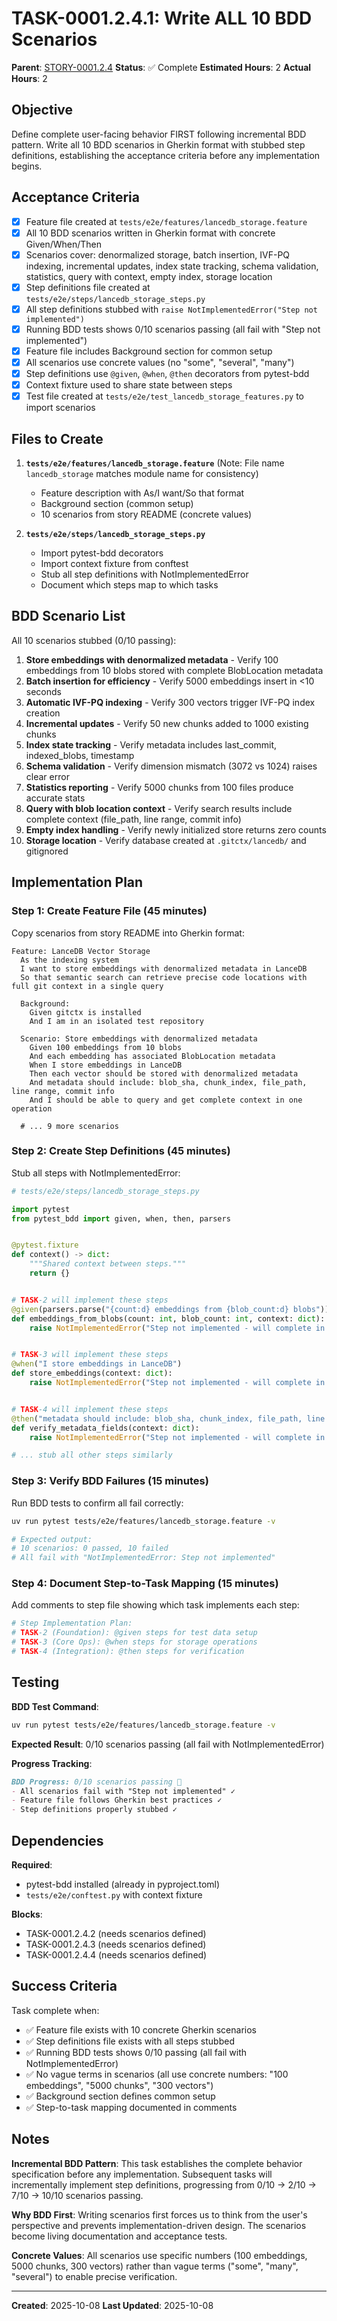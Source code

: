 # TASK-0001.2.4.1: Write ALL 10 BDD Scenarios

**Parent**: [STORY-0001.2.4](README.md)
**Status**: ✅ Complete
**Estimated Hours**: 2
**Actual Hours**: 2

## Objective

Define complete user-facing behavior FIRST following incremental BDD pattern. Write all 10 BDD scenarios in Gherkin format with stubbed step definitions, establishing the acceptance criteria before any implementation begins.

## Acceptance Criteria

- [x] Feature file created at `tests/e2e/features/lancedb_storage.feature`
- [x] All 10 BDD scenarios written in Gherkin format with concrete Given/When/Then
- [x] Scenarios cover: denormalized storage, batch insertion, IVF-PQ indexing, incremental updates, index state tracking, schema validation, statistics, query with context, empty index, storage location
- [x] Step definitions file created at `tests/e2e/steps/lancedb_storage_steps.py`
- [x] All step definitions stubbed with `raise NotImplementedError("Step not implemented")`
- [x] Running BDD tests shows 0/10 scenarios passing (all fail with "Step not implemented")
- [x] Feature file includes Background section for common setup
- [x] All scenarios use concrete values (no "some", "several", "many")
- [x] Step definitions use `@given`, `@when`, `@then` decorators from pytest-bdd
- [x] Context fixture used to share state between steps
- [x] Test file created at `tests/e2e/test_lancedb_storage_features.py` to import scenarios

## Files to Create

1. **`tests/e2e/features/lancedb_storage.feature`**
   (Note: File name `lancedb_storage` matches module name for consistency)
   - Feature description with As/I want/So that format
   - Background section (common setup)
   - 10 scenarios from story README (concrete values)

2. **`tests/e2e/steps/lancedb_storage_steps.py`**
   - Import pytest-bdd decorators
   - Import context fixture from conftest
   - Stub all step definitions with NotImplementedError
   - Document which steps map to which tasks

## BDD Scenario List

All 10 scenarios stubbed (0/10 passing):

1. **Store embeddings with denormalized metadata** - Verify 100 embeddings from 10 blobs stored with complete BlobLocation metadata
2. **Batch insertion for efficiency** - Verify 5000 embeddings insert in <10 seconds
3. **Automatic IVF-PQ indexing** - Verify 300 vectors trigger IVF-PQ index creation
4. **Incremental updates** - Verify 50 new chunks added to 1000 existing chunks
5. **Index state tracking** - Verify metadata includes last_commit, indexed_blobs, timestamp
6. **Schema validation** - Verify dimension mismatch (3072 vs 1024) raises clear error
7. **Statistics reporting** - Verify 5000 chunks from 100 files produce accurate stats
8. **Query with blob location context** - Verify search results include complete context (file_path, line range, commit info)
9. **Empty index handling** - Verify newly initialized store returns zero counts
10. **Storage location** - Verify database created at `.gitctx/lancedb/` and gitignored

## Implementation Plan

### Step 1: Create Feature File (45 minutes)

Copy scenarios from story README into Gherkin format:

```gherkin
Feature: LanceDB Vector Storage
  As the indexing system
  I want to store embeddings with denormalized metadata in LanceDB
  So that semantic search can retrieve precise code locations with full git context in a single query

  Background:
    Given gitctx is installed
    And I am in an isolated test repository

  Scenario: Store embeddings with denormalized metadata
    Given 100 embeddings from 10 blobs
    And each embedding has associated BlobLocation metadata
    When I store embeddings in LanceDB
    Then each vector should be stored with denormalized metadata
    And metadata should include: blob_sha, chunk_index, file_path, line range, commit info
    And I should be able to query and get complete context in one operation

  # ... 9 more scenarios
```

### Step 2: Create Step Definitions (45 minutes)

Stub all steps with NotImplementedError:

```python
# tests/e2e/steps/lancedb_storage_steps.py

import pytest
from pytest_bdd import given, when, then, parsers


@pytest.fixture
def context() -> dict:
    """Shared context between steps."""
    return {}


# TASK-2 will implement these steps
@given(parsers.parse("{count:d} embeddings from {blob_count:d} blobs"))
def embeddings_from_blobs(count: int, blob_count: int, context: dict):
    raise NotImplementedError("Step not implemented - will complete in TASK-2")


# TASK-3 will implement these steps
@when("I store embeddings in LanceDB")
def store_embeddings(context: dict):
    raise NotImplementedError("Step not implemented - will complete in TASK-3")


# TASK-4 will implement these steps
@then("metadata should include: blob_sha, chunk_index, file_path, line range, commit info")
def verify_metadata_fields(context: dict):
    raise NotImplementedError("Step not implemented - will complete in TASK-4")

# ... stub all other steps similarly
```

### Step 3: Verify BDD Failures (15 minutes)

Run BDD tests to confirm all fail correctly:

```bash
uv run pytest tests/e2e/features/lancedb_storage.feature -v

# Expected output:
# 10 scenarios: 0 passed, 10 failed
# All fail with "NotImplementedError: Step not implemented"
```

### Step 4: Document Step-to-Task Mapping (15 minutes)

Add comments to step file showing which task implements each step:

```python
# Step Implementation Plan:
# TASK-2 (Foundation): @given steps for test data setup
# TASK-3 (Core Ops): @when steps for storage operations
# TASK-4 (Integration): @then steps for verification
```

## Testing

**BDD Test Command**:
```bash
uv run pytest tests/e2e/features/lancedb_storage.feature -v
```

**Expected Result**: 0/10 scenarios passing (all fail with NotImplementedError)

**Progress Tracking**:
```markdown
BDD Progress: 0/10 scenarios passing 🔴
- All scenarios fail with "Step not implemented" ✓
- Feature file follows Gherkin best practices ✓
- Step definitions properly stubbed ✓
```

## Dependencies

**Required**:
- pytest-bdd installed (already in pyproject.toml)
- `tests/e2e/conftest.py` with context fixture

**Blocks**:
- TASK-0001.2.4.2 (needs scenarios defined)
- TASK-0001.2.4.3 (needs scenarios defined)
- TASK-0001.2.4.4 (needs scenarios defined)

## Success Criteria

Task complete when:

- ✅ Feature file exists with 10 concrete Gherkin scenarios
- ✅ Step definitions file exists with all steps stubbed
- ✅ Running BDD tests shows 0/10 passing (all fail with NotImplementedError)
- ✅ No vague terms in scenarios (all use concrete numbers: "100 embeddings", "5000 chunks", "300 vectors")
- ✅ Background section defines common setup
- ✅ Step-to-task mapping documented in comments

## Notes

**Incremental BDD Pattern**: This task establishes the complete behavior specification before any implementation. Subsequent tasks will incrementally implement step definitions, progressing from 0/10 → 2/10 → 7/10 → 10/10 scenarios passing.

**Why BDD First**: Writing scenarios first forces us to think from the user's perspective and prevents implementation-driven design. The scenarios become living documentation and acceptance tests.

**Concrete Values**: All scenarios use specific numbers (100 embeddings, 5000 chunks, 300 vectors) rather than vague terms ("some", "many", "several") to enable precise verification.

---

**Created**: 2025-10-08
**Last Updated**: 2025-10-08
